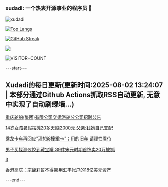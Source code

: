 ### xudadi: 一个热衷开源事业的程序员 👋

![xudadi](https://github-readme-stats-git-masterorgs-github-readme-stats-team.vercel.app/api?username=xudadi)

[![Top Langs](https://github-readme-stats.vercel.app/api/top-langs/?username=xudadi)](https://github.com/anuraghazra/github-readme-stats)

[![GitHub Streak](https://streak-stats.demolab.com?user=xudadi&locale=zh_Hans)](https://git.io/streak-stats)

![](https://raw.githubusercontent.com/xudadi/xudadi/main/assets/github-contribution-grid-snake.svg)

![VISITOR+COUNT](https://komarev.com/ghpvc/?username=xudadi&label=VISITOR+COUNT)


---start---

## Xudadi的每日更新(更新时间:2025-08-02 13:24:07 | 本部分通过Github Actions抓取RSS自动更新, 无意中实现了自动刷绿墙...)

[重庆轮船(集团)有限公司交运游轮分公司招聘公告](https://www.gongkaoleida.com/article/2545655)

[14岁女孩暑假摆摊20多天赚2000元 父亲:钱她自己支配](https://m.163.com/news/article/K5T70JQ50534P59R.html)

[乘龙卡车再回应"理想i8撞重卡"：用的旧车 请理性看待](https://m.163.com/news/article/K5TCHEEO05345ARG.html)

[男子买探测仪挖到藏宝罐 39件宋元时期首饰卖20万被抓](https://m.163.com/news/article/K5ST6O7U053469KC.html)

[3](https://m.163.com/touch/news/sub/domestic)

[香港高院：宗馥莉暂不得挪用汇丰帐户的18亿美元资产](https://m.163.com/news/article/K5T6MLFB0001899O.html)

---end---
